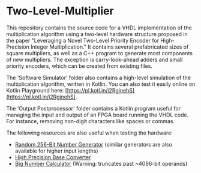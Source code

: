 # Two-Level-Multiplier

This repository contains the source code for a VHDL implementation of the multiplication algorithm using a two-level hardware structure proposed in the paper "Leveraging a Novel Two-Level Priority Encoder for High-Precision Integer Multiplication." It contains several prefabricated sizes of square multipliers, as well as a C++ program to generate most components of new multipliers. The exception is carry-look-ahead adders and small priority encoders, which can be created from existing files.

The 'Software Simulator' folder also contains a high-level simulation of the multiplication algorithm, written in Kotlin. You can also test it easily online on Kotlin Playground here: [https://pl.kotl.in/j2RgjnehS](https://pl.kotl.in/j2RgjnehS).

The 'Output Postprocessor' folder contains a Kotlin program useful for managing the input and output of an FPGA board running the VHDL code. For instance, removing non-digit characters like spaces or commas.

The following resources are also useful when testing the hardware:
- [Random 256-Bit Number Generator](https://numbergenerator.org/random-256-bit-binary-number) (similar generators are also available for higher input lengths)
- [High Precision Base Converter](https://baseconvert.com/high-precision)
- [Big Number Calculator](https://www.calculator.net/big-number-calculator.html) (Warning: truncates past ~4096-bit operands)
